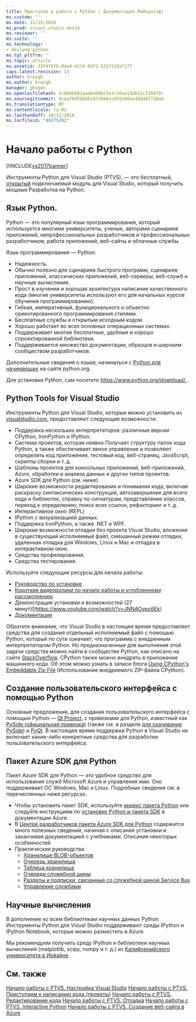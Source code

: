 ```yaml
---
title: Приступая к работе с Python | Документация Майкрософт
ms.custom: ''
ms.date: 11/15/2016
ms.prod: visual-studio-dev14
ms.reviewer: ''
ms.suite: ''
ms.technology:
- devlang-python
ms.tgt_pltfrm: ''
ms.topic: article
ms.assetid: 33f4f6fb-0ae4-4234-9df2-531f2d3af17f
caps.latest.revision: 13
author: kraigb
ms.author: kraigb
manager: ghogen
ms.openlocfilehash: 5cb04bb01aaa6eb06c5e3c50aa13ab51c136678c
ms.sourcegitcommit: 9ceaf69568d61023868ced59108ae4dd46f720ab
ms.translationtype: MT
ms.contentlocale: ru-RU
ms.lasthandoff: 10/12/2018
ms.locfileid: "49275292"
---
```

# <a name="getting-started-with-python"></a>Начало работы с Python
[!INCLUDE[vs2017banner](../includes/vs2017banner.md)]

Инструменты Python для Visual Studio (PTVS), — это бесплатный, [открытый](https://github.com/Microsoft/ptvs) подключаемый модуль для Visual Studio, который получить мощные Разработка на Python.  
  
## <a name="python-the-language"></a>Язык Python.
  
Python — это популярный язык программирования, который используется многими университеты, ученые, авторами сценариев приложений, непрофессиональных разработчиков и профессиональных разработчиков, работа приложений, веб-сайты и облачные службы.

Язык программирования — Python:
  
- Надежность.
- Обычно полезно для сценариев быстрого программ, сценариев приложений, классических приложений, веб-серверы, веб-служб и научные вычисления.
- Прост в изучении и хорошая архитектура написание качественного кода (многие университеты используют его для начальных курсов обучения программированию).
- Гибкая, императивный, функционального и объектно ориентированного программирования стилями.
- Бесплатные службы и открытым исходным кодом.
- Хорошо работает во всех основных операционных системах.  
- Поддерживает многие бесплатные, удобные и хорошо спроектированной библиотеки.  
- Поддерживается множество документации, образцов и широким сообществом разработчиков.  

Дополнительные сведения о языке, начинаться с [Python для начинающих](https://www.python.org/about/gettingstarted/) на сайте python.org.

Для установки Python, сам посетите [ https://www.python.org/download/ ](https://www.python.org/download/).
 
  
## <a name="python-tools-for-visual-studio"></a>Python Tools for Visual Studio
  
Инструменты Python для Visual Studio, которые можно установить из [visualstudio.com](https://www.visualstudio.com/en-us/explore/python-vs), предоставляют следующие возможности:  
  
- Поддержка нескольких интерпретаторов: различные версии CPython, IronPython и IPython.  
- Система проектов, которая неявно Получает структуру папок кода Python, а также обеспечивает явное управление и позволяют определить код приложения, тестовый код, веб-страниц, JavaScript, скрипты сборки и т. д.  
- Шаблоны проектов для консольных приложений, веб-приложений, Azure, обработки и анализа данных и других типов проектов.    
- Azure SDK для Python (см. ниже)    
- Широкие возможности редактирования и понимания кода, включая раскраску синтаксических конструкций, автозавершение для всего кода и библиотек, справку по сигнатурам, представление классов, переход к определению, поиск всех ссылок, рефакторинг и т. д.    
- Интерактивное окно (REPL)
- IPython с визуализацией данных.
- Поддержка IronPython, а также .NET и WPF.    
- Широкие возможности отладки без проекта Visual Studio, вложение в существующий исполняемый файл, смешанный режим отладки, удаленная отладка для Windows, Linux и Mac и отладка в интерактивном окне.   
- Средства профилирования.  
- Средства тестирования.  
  
Используйте следующие ресурсы для начала работы:

- [Руководство по установке](https://github.com/Microsoft/PTVS/wiki/PTVS-Installation)    
- [Короткие видеоролики по началу работы и углубленному рассмотрению](https://www.youtube.com/playlist?list=PLReL099Y5nRdLgGAdrb_YeTdEnd23s6Ff)  
- Демонстрация установки и возможностей (27 минут)])https://www.youtube.com/watch?v=JNNAOypc6Ek)  
- [Документация](https://github.com/Microsoft/PTVS/wiki)  


Обратите внимание, что Visual Studio в настоящее время предоставляет средства для создания отдельный исполняемый файл с помощью Python, который по сути означает, что программа с внедренным интерпретатором Python. Но предназначенные для выполнения этой задачи средства можно найти в сообществе Python, как описано на сайте [StackOverflow](http://stackoverflow.com/questions/5458048/how-to-make-a-python-script-standalone-executable-to-run-without-any-dependency). CPython также можно внедрять в приложение машинного кода. Об этом можно узнать в записи блога [Using CPython's Embeddable Zip File](https://blogs.msdn.microsoft.com/pythonengineering/2016/04/26/cpython-embeddable-zip-file/) (Использование внедряемого ZIP-файла CPython).
  
## <a name="building-ui-with-python"></a>Создание пользовательского интерфейса с помощью Python  

Основные предложения, для создания пользовательского интерфейса с помощью Python — [Qt Project](https://www.qt.io/qt-for-application-development/), с привязками для Python, известный как [PySide (официальная привязка)](http://wiki.qt.io/PySide) (также см. в разделе [для скачивания PySide](https://download.qt.io/official_releases/pyside/.)) и [PyQt](https://wiki.python.org/moin/PyQt). В настоящее время поддержки Python в Visual Studio не включает какие-либо конкретные средства для разработки пользовательского интерфейса.

## <a name="azure-sdk-for-python"></a>Пакет Azure SDK для Python
  
Пакет Azure SDK для Python — это удобное средство для использования служб Microsoft Azure и управления ими. Оно поддерживает ОС Windows, Mac и Linux. Подробные сведения см. в перечисленных ниже ресурсах. 

- Чтобы установить пакет SDK, используйте [индекс пакета Python](https://pypi.python.org/pypi/azure) или следуйте инструкциям по [установке Python и пакета SDK](https://azure.microsoft.com/documentation/articles/python-how-to-install/) в документации Azure. 
- В [Центре разработчиков пакета Azure SDK для Python](https://azure.microsoft.com/develop/python/) содержится много полезных сведений, начиная с описания установки и заканчивая документацией с учебниками.  Описание некоторых особенностей  
- Практические руководства
  - [Хранилище BLOB-объектов](https://azure.microsoft.com/develop/python/how-to-guides/blob-service/)  
  - [Очередь хранилища](https://azure.microsoft.com/develop/python/how-to-guides/queue-service/)  
  - [Таблица хранилища](https://azure.microsoft.com/develop/python/how-to-guides/table-service/)  
  - [Очереди служебной шины](https://azure.microsoft.com/develop/python/how-to-guides/service-bus-queues/)
  - [Разделы и подписки, связанные со служебной шиной Service Bus](https://azure.microsoft.com/develop/python/how-to-guides/service-bus-topics/) 
  - [Управление службами](https://azure.microsoft.com/develop/python/how-to-guides/service-management/)  

## <a name="scientific-computing"></a>Научные вычисления

В дополнение ко всем библиотекам научных данных Python Инструменты Python для Visual Studio поддерживают среды IPython и IPython Notebook, которые можно разместить в Azure.

Мы рекомендуем получить среду IPython и библиотеки научных вычислений (matplotlib, scipy, numpy и т. д.) из [Калифорнийского университета в Ирвайне](http://www.lfd.uci.edu/~gohlke/pythonlibs/#scipy-stack).  
  
## <a name="see-also"></a>См. также  

[Начало работы с PTVS. Настройка Visual Studio](../python/getting-started-with-ptvs-setting-up-visual-studio.md)
[Начало работы с PTVS. Приступаем к написанию кода (проекты)](../python/getting-started-with-ptvs-start-coding-projects.md)
[Начало работы с PTVS. Редактирование кода](../python/getting-started-with-ptvs-editing-code.md)
[Начало работы с PTVS. Отладка](../python/getting-started-with-ptvs-debugging.md)
[Начало работы с PTVS. Interactive Python](../python/getting-started-with-ptvs-interactive-python.md)
[Начало работы с PTVS. Создание веб-сайта в Azure](../python/getting-started-with-ptvs-building-a-website-in-azure.md)

